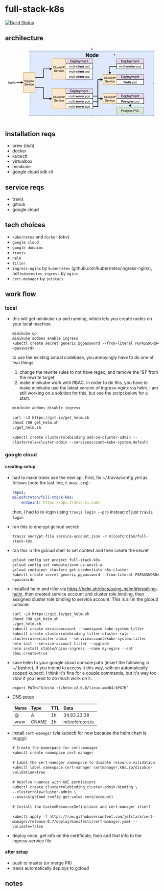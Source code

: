# full-stack-k8s

[![Build Status](https://travis-ci.com/miloofcroton/full-stack-k8s.svg?branch=master)](https://travis-ci.com/miloofcroton/full-stack-k8s)

## architecture

![Project architecture](./architecture.png)


## installation reqs

- brew (duh)
- docker
- kubectl
- virtualbox
- minikube
- google cloud sdk cli

## service reqs

- travis
- github
- google cloud

## tech choices

- `kubernetes` and `docker` (obv)
- `google cloud`
- `google domains`
- `travis`
- `helm`
- `tiller`
- `ingress-nginx` by `kubernetes` (github.com/kubernetes/ingress-nginx), not `kubernetes-ingress` by `nginx`
- `cert-manager` by `jetstack`

## work flow

### local

- this will get minikube up and running, which lets you create nodes on your local machine.

    ```shell
    minikube up
    minikube addons enable ingress
    kubectl create secret generic pgpassword --from-literal PGPASSWORD=<password>
    ```

    to use the existing actual codebase, you annoyingly have to do one of two things:

    1. change the rewrite rules to not have regex, and remove the '$1' from the rewrite target
    2. make minikube work with RBAC. in order to do this, you have to make minikube use the latest version of ingress-nginx via helm. I am still working on a solution for this, but see the script below for a start.

    ```shell
    minikube addons disable ingress

    curl -LO https://git.io/get_helm.sh
    chmod 700 get_helm.sh
    ./get_helm.sh

    kubectl create clusterrolebinding add-on-cluster-admin --clusterrole=cluster-admin --serviceaccount=kube-system:default
    ```

### google cloud

#### creating setup

- had to make travis use the new api. First, fix ~/.travis/config.yml as follows (note the last line, it was `.org`):
    ```yaml
    repos:
    miloofcroton/full-stack-k8s:
        endpoint: https://api.travis-ci.com/
    ```
  then, I had to re-login using `travis login --pro` instead of just `travis login`

- ran this to encrypt gcloud secret:
    ```shell
    travis encrypt-file service-account.json -r miloofcroton/full-stack-k8s
    ```

- ran this in the gcloud shell to set context and then create the secret
    ```shell
    gcloud config set project full-stack-k8s
    gcloud config set compute/zone us-west1-a
    gcloud container clusters get-credentials k8s-cluster
    kubectl create secret generic pgpassword --from-literal PGPASSWORD=<password>
    ```
- installed helm and tiller via https://helm.sh/docs/using_helm/#installing-helm, then created service account and cluster role binding, then assigned cluster role binding to service account. This is all in the glcoud console.

    ```shell
    curl -LO https://git.io/get_helm.sh
    chmod 700 get_helm.sh
    ./get_helm.sh
    kubectl create serviceaccount --namespace kube-system tiller
    kubectl create clusterrolebinding tiller-cluster-role --clusterrole=cluster-admin --serviceaccount=kube-system:tiller
    helm init --service-account tiller --upgrade
    helm install stable/nginx-ingress --name my-nginx --set rbac.create=true
    ```
- save helm to your google cloud console path (insert the following in ~/.bashrc), if you intend to access it this way, with an automatically scoped kubectl. I think it's fine for a couple commands, but it's way too slow if you need to do much work on it.

    ```shell
    export PATH="$(echo ~)/helm-v2.6.0/linux-amd64:$PATH"
    ```
- DNS setup

    Name | Type | TTL | Data
    ---|---|---|---
    @ | A | 1h | 34.83.23.38
    www | CNAME | 1h | miloofcroton.io.


- install `cert-manager` (via kubectl for now because the helm chart is buggy)

    ```shell
    # Create the namespace for cert-manager
    kubectl create namespace cert-manager

    # Label the cert-manager namespace to disable resource validation
    kubectl label namespace cert-manager certmanager.k8s.io/disable-validation=true

    # Resolve nuances with GKE permissions
    kubectl create clusterrolebinding cluster-admin-binding \
    --clusterrole=cluster-admin \
    --user=$(gcloud config get-value core/account)

    # Install the CustomResourceDefinitions and cert-manager itself

    kubectl apply -f https://raw.githubusercontent.com/jetstack/cert-manager/release-0.7/deploy/manifests/cert-manager.yaml --validate=false
    ```

- deploy once, get info on the certificate, then add that info to the ingress-service file



#### after setup

- push to master (or merge PR)
- travis automatically deploys to gcloud


## notes



